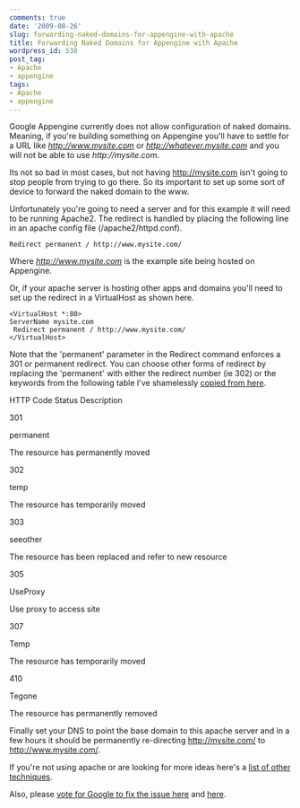```yaml
---
comments: true
date: '2009-08-26'
slug: forwarding-naked-domains-for-appengine-with-apache
title: Forwarding Naked Domains for Appengine with Apache
wordpress_id: 538
post_tag:
- Apache
- appengine
tags:
- Apache
- appengine
---
```


Google Appengine currently does not allow configuration of naked domains.  Meaning, if you're building something on Appengine you'll have to settle for a URL like _http://www.mysite.com_ or _http://whatever.mysite.com_ and you will not be able to use _http://mysite.com_.

Its not so bad in most cases, but not having http://mysite.com isn't going to stop people from trying to go there.  So its important to set up some sort of device to forward the naked domain to the www.

Unfortunately you're going to need a server and for this example it will need to be running Apache2.  The redirect is handled by placing the following line in an apache config file (/apache2/httpd.conf).

    
    Redirect permanent / http://www.mysite.com/


Where _http://www.mysite.com_ is the example site being hosted on Appengine.

Or, if your apache server is hosting other apps and domains you'll need to set up the redirect in a VirtualHost as shown here.

    
    <VirtualHost *:80>
    ServerName mysite.com
     Redirect permanent / http://www.mysite.com/
    </VirtualHost>


Note that the 'permanent' parameter in the Redirect command enforces a 301 or permanent redirect.  You can choose other forms of redirect by replacing the 'permanent' with either the redirect number (ie 302) or the keywords from the following table I've shamelessly [copied from here](http://www.yolinux.com/TUTORIALS/ApacheRedirect.html#REDIRECT).







HTTP Code
Status
Description





301


permanent


The resource has permanently moved






302


temp


The resource has temporarily moved






303


seeother


The resource has been replaced and refer to new resource






305


UseProxy


Use proxy to access site






307


Temp


The resource has temporarily moved






410


Tegone


The resource has permanently removed



Finally set your DNS to point the base domain to this apache server and in a few hours it should be permanently re-directing http://mysite.com/ to http://www.mysite.com/.

If you're not using apache or are looking for more ideas here's a [list of other techniques](http://www.yolinux.com/TUTORIALS/ApacheRedirect.html).

Also, please [vote for Google to fix the issue here](http://code.google.com/p/googleappengine/issues/detail?id=113) and [here](http://code.google.com/p/googleappengine/issues/detail?id=777&colspec=ID%20Type%20Status%20Priority%20Stars%20Owner%20Summary%20Log%20Component).
